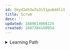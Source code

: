 ```yaml
---
id: 5kyd1eh3w7o3i51pu6d4lit
title: Scrum
desc: ''
updated: 1689014008125
created: 1687304160954
---
```


<details>
    <summary>Learning Path</summary>

#
https://www.scrum.org/pathway/software-developer-learning-path/

---
</details>